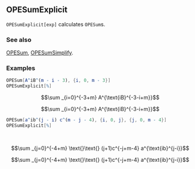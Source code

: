 ## OPESumExplicit

`OPESumExplicit[exp]` calculates `OPESum`s.

### See also

[OPESum](OPESum), [OPESumSimplify](OPESumSimplify).

### Examples

```mathematica
OPESum[A^iB^(m - i - 3), {i, 0, m - 3}]
OPESumExplicit[%]
```

$$\sum _{i=0}^{-3+m} A^{\text{iB}^{-3-i+m}}$$

$$\sum _{i=0}^{-3+m} A^{\text{iB}^{-3-i+m}}$$

```mathematica
OPESum[a^ib^(j - i) c^(m - j - 4), {i, 0, j}, {j, 0, m - 4}]
OPESumExplicit[%] 
  
 

```

$$\sum _{j=0}^{-4+m} \text{}\text{} (j+1)c^{-j+m-4} a^{\text{ib}^{j-i}}$$

$$\sum _{j=0}^{-4+m} \text{}\text{} (j+1)c^{-j+m-4} a^{\text{ib}^{j-i}}$$